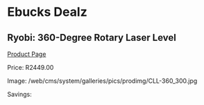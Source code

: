 
# Ebucks Dealz
## Ryobi: 360-Degree Rotary Laser Level
[Product Page](https://www.ebucks.com/web/shop/productSelected.do?prodId=316302317&catId=370101825)

Price: R2449.00

Image: /web/cms/system/galleries/pics/prodimg/CLL-360_300.jpg

Savings: 


	